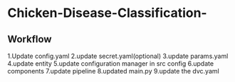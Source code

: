 # Chicken-Disease-Classification-



## Workflow

1.Update config.yaml
2.update secret.yaml(optional)
3.update params.yaml
4.update entity
5.update configuration manager in src config
6.update components
7.update pipeline
8.updated main.py
9.update the dvc.yaml